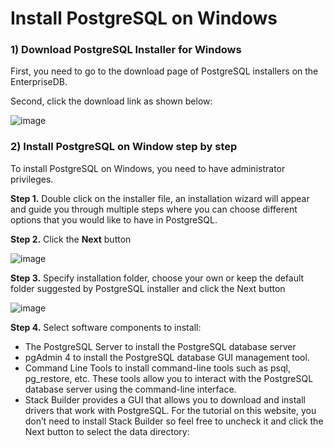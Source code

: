 # Install PostgreSQL on Windows

### 1) Download PostgreSQL Installer for Windows

First, you need to go to the download page of PostgreSQL installers on the EnterpriseDB.

Second, click the download link as shown below:

![image](https://www.postgresqltutorial.com/wp-content/uploads/2020/07/Download-PostgreSQL.png)

### 2) Install PostgreSQL on Window step by step

To install PostgreSQL on Windows, you need to have administrator privileges.

__Step 1.__ Double click on the installer file, an installation wizard will appear and guide you through multiple steps where you can choose different options that you would like to have in PostgreSQL.

__Step 2.__ Click the __Next__ button

![image](https://www.postgresqltutorial.com/wp-content/uploads/2020/07/Install-PostgreSQL-12-Windows-Step-1.png)

__Step 3.__ Specify installation folder, choose your own or keep the default folder suggested by PostgreSQL installer and click the Next button

![image](https://www.postgresqltutorial.com/wp-content/uploads/2020/07/Install-PostgreSQL-12-Windows-Step-2.png)

__Step 4.__ Select software components to install:

- The PostgreSQL Server to install the PostgreSQL database server
- pgAdmin 4 to install the PostgreSQL database GUI management tool.
- Command Line Tools to install command-line tools such as psql, pg_restore, etc. These tools allow you to interact with the PostgreSQL database server using the command-line interface.
- Stack Builder provides a GUI that allows you to download and install drivers that work with PostgreSQL.
For the tutorial on this website, you don’t need to install Stack Builder so feel free to uncheck it and click the Next button to select the data directory:

